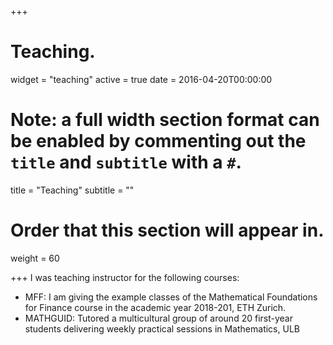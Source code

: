 +++
# Teaching.

widget = "teaching"
active = true
date = 2016-04-20T00:00:00

# Note: a full width section format can be enabled by commenting out the `title` and `subtitle` with a `#`.
title = "Teaching"
subtitle = ""

# Order that this section will appear in.
weight = 60

+++
I was teaching instructor for the following courses: 
<ul>
<li> MFF: I am giving the example classes of the Mathematical Foundations for Finance course in the academic year 2018-201, ETH Zurich. </li>
<li> MATHGUID: Tutored a multicultural group of around 20 first-year students delivering weekly practical sessions in Mathematics, ULB</li>

</ul>
